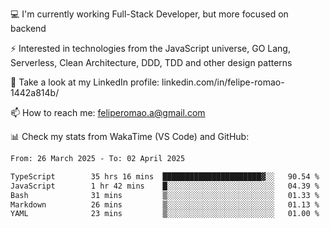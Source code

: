 💻 I'm currently working Full-Stack Developer, but more focused on backend

⚡ Interested in technologies from the JavaScript universe, GO Lang, Serverless, Clean Architecture, DDD, TDD and other design patterns

👥 Take a look at my LinkedIn profile: linkedin.com/in/felipe-romao-1442a814b/

📫 How to reach me: feliperomao.a@gmail.com

📊 Check my stats from WakaTime (VS Code) and GitHub:

<!--START_SECTION:waka-->

```txt
From: 26 March 2025 - To: 02 April 2025

TypeScript        35 hrs 16 mins  ██████████████████████▓░░   90.54 %
JavaScript        1 hr 42 mins    █░░░░░░░░░░░░░░░░░░░░░░░░   04.39 %
Bash              31 mins         ▒░░░░░░░░░░░░░░░░░░░░░░░░   01.33 %
Markdown          26 mins         ▒░░░░░░░░░░░░░░░░░░░░░░░░   01.13 %
YAML              23 mins         ▒░░░░░░░░░░░░░░░░░░░░░░░░   01.00 %
```

<!--END_SECTION:waka-->
